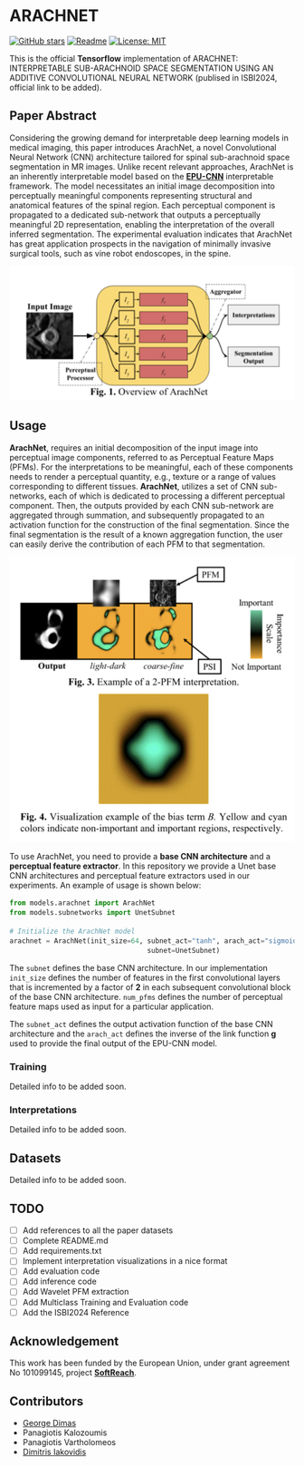 # ARACHNET
[![GitHub stars](https://img.shields.io/github/stars/innoisys/ArachNet.svg?style=flat&label=Star)](https://github.com/innoisys/EPU-CNN/)
[![Readme](https://img.shields.io/badge/README-green.svg)](README.md)
[![License: MIT](https://img.shields.io/badge/License-MIT-yellow.svg)](https://opensource.org/licenses/MIT)

This is the official <b>Tensorflow</b> implementation of ARACHNET: INTERPRETABLE SUB-ARACHNOID SPACE SEGMENTATION USING AN 
ADDITIVE CONVOLUTIONAL NEURAL NETWORK (publised in ISBI2024, official link to be added).

## Paper Abstract
Considering the growing demand for interpretable deep
learning models in medical imaging, this paper introduces
ArachNet, a novel Convolutional Neural Network (CNN)
architecture tailored for spinal sub-arachnoid space
segmentation in MR images. Unlike recent relevant
approaches, ArachNet is an inherently interpretable model
based on the **[EPU-CNN](https://github.com/innoisys/EPU-CNN)** interpretable framework. The model
necessitates an initial image decomposition into perceptually
meaningful components representing structural and
anatomical features of the spinal region. Each perceptual
component is propagated to a dedicated sub-network that
outputs a perceptually meaningful 2D representation,
enabling the interpretation of the overall inferred
segmentation. The experimental evaluation indicates that
ArachNet has great application prospects in the navigation
of minimally invasive surgical tools, such as vine robot
endoscopes, in the spine.

![Interpretation Example](assets/model.png)

## Usage

**ArachNet**, requires an initial decomposition 
of the input image into perceptual image components,
referred to as Perceptual Feature Maps (PFMs). For the
interpretations to be meaningful, each of these components
needs to render a perceptual quantity, e.g., texture or a range
of values corresponding to different tissues. **ArachNet**,
utilizes a set of CNN sub-networks, each of which is
dedicated to processing a different perceptual component.
Then, the outputs provided by each CNN sub-network are
aggregated through summation, and subsequently
propagated to an activation function for the construction of
the final segmentation. Since the final segmentation is the
result of a known aggregation function, the user can easily
derive the contribution of each PFM to that segmentation.

![Interpretation Example](assets/interpretation.png)

To use ArachNet, you need to provide a **base CNN architecture** and a **perceptual feature extractor**. In this repository
we provide a Unet base CNN architectures and perceptual feature extractors used in our experiments. An example of usage
is shown below:

```python
from models.arachnet import ArachNet
from models.subnetworks import UnetSubnet

# Initialize the ArachNet model
arachnet = ArachNet(init_size=64, subnet_act="tanh", arach_act="sigmoid", features_num=2,
                                  subnet=UnetSubnet)
```

The `subnet` defines the base CNN architecture. In our implementation `init_size` defines the number of 
features in the first convolutional layers that is incremented  by a factor of **2** in each subsequent convolutional 
block of the base CNN architecture. `num_pfms` defines the number of perceptual feature maps used as input for a particular 
application.

The `subnet_act` defines the output activation function of the base CNN architecture and the `arach_act` defines the inverse
of the link function **g** used to provide the final output of the EPU-CNN model.


### Training

Detailed info to be added soon.

### Interpretations

Detailed info to be added soon.

## Datasets

Detailed info to be added soon.

## TODO

- [ ] Add references to all the paper datasets
- [ ] Complete README.md
- [ ] Add requirements.txt
- [ ] Implement interpretation visualizations in a nice format
- [ ] Add evaluation code
- [ ] Add inference code
- [ ] Add Wavelet PFM extraction
- [ ] Add Multiclass Training and Evaluation code
- [ ] Add the ISBI2024 Reference

## Acknowledgement
This work has been funded by the European Union, under
grant agreement No 101099145, project **[SoftReach](https://softreach.eu/)**.

## Contributors
* [George Dimas](https://www.linkedin.com/in/george-dimas-ph-d-33230bba/)
* Panagiotis Kalozoumis
* Panagiotis Vartholomeos
* [Dimitris Iakovidis](http://is-innovation.eu/iakovidis/)
